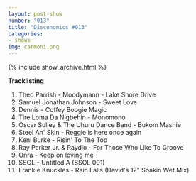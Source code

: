 ```yaml
---
layout: post-show
number: "013"
title: "Disconomics #013"
categories:
- shows
img: carmoni.png
---
```


{% include show_archive.html %}

**Tracklisting**

1. Theo Parrish - Moodymann - Lake Shore Drive
1. Samuel Jonathan Johnson - Sweet Love
1. Dennis - Coffey Boogie Magic
1. Tire Loma Da Nigbehin - Monomono
1. Oscar Sulley & The Uhuru Dance Band - Bukom Mashie
1. Steel An' Skin - Reggie is here once again
1. Keni Burke - Risin' To The Top
1. Ray Parker Jr. & Raydio - For Those Who Like To Groove
1. Onra - Keep on loving me
1. SSOL - Untitled A (SSOL 001)
1. Frankie Knuckles - Rain Falls (David's 12" Soakin Wet Mix)
